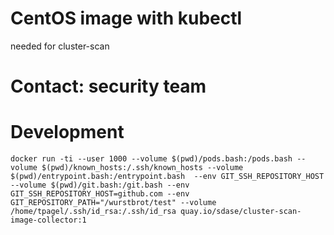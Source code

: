 # CentOS image with kubectl

needed for cluster-scan

# Contact: security team

# Development
`docker run -ti --user 1000 --volume $(pwd)/pods.bash:/pods.bash --volume $(pwd)/known_hosts:/.ssh/known_hosts --volume $(pwd)/entrypoint.bash:/entrypoint.bash  --env GIT_SSH_REPOSITORY_HOST --volume $(pwd)/git.bash:/git.bash --env GIT_SSH_REPOSITORY_HOST=github.com --env GIT_REPOSITORY_PATH="/wurstbrot/test" --volume /home/tpagel/.ssh/id_rsa:/.ssh/id_rsa quay.io/sdase/cluster-scan-image-collector:1`